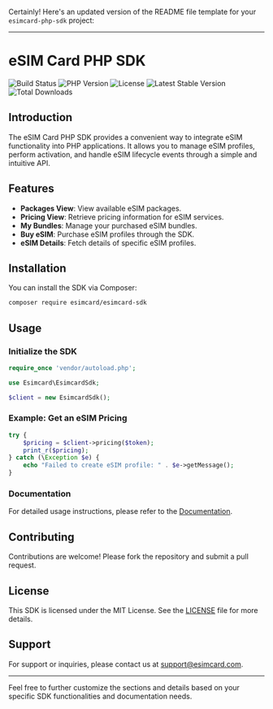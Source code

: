 Certainly! Here's an updated version of the README file template for your `esimcard-php-sdk` project:

---

# eSIM Card PHP SDK

![Build Status](http://img.shields.io/travis/{username}/{repo}.svg?style=flat)
![PHP Version](https://img.shields.io/packagist/php-v/{username}/{repo}.svg)
![License](https://img.shields.io/packagist/l/{username}/{repo}.svg)
![Latest Stable Version](https://img.shields.io/packagist/v/{username}/{repo}.svg)
![Total Downloads](https://img.shields.io/packagist/dt/{username}/{repo}.svg)

## Introduction

The eSIM Card PHP SDK provides a convenient way to integrate eSIM functionality into PHP applications. It allows you to manage eSIM profiles, perform activation, and handle eSIM lifecycle events through a simple and intuitive API.

## Features

- **Packages View**: View available eSIM packages.
- **Pricing View**: Retrieve pricing information for eSIM services.
- **My Bundles**: Manage your purchased eSIM bundles.
- **Buy eSIM**: Purchase eSIM profiles through the SDK.
- **eSIM Details**: Fetch details of specific eSIM profiles.

## Installation

You can install the SDK via Composer:

```bash
composer require esimcard/esimcard-sdk
```

## Usage

### Initialize the SDK

```php
require_once 'vendor/autoload.php';

use Esimcard\EsimcardSdk;

$client = new EsimcardSdk();
```

### Example: Get an eSIM Pricing

```php
try {
    $pricing = $client->pricing($token);
    print_r($pricing);
} catch (\Exception $e) {
    echo "Failed to create eSIM profile: " . $e->getMessage();
}
```

### Documentation

For detailed usage instructions, please refer to the [Documentation](docs/).

## Contributing

Contributions are welcome! Please fork the repository and submit a pull request.

## License

This SDK is licensed under the MIT License. See the [LICENSE](LICENSE) file for more details.

## Support

For support or inquiries, please contact us at support@esimcard.com.

---

Feel free to further customize the sections and details based on your specific SDK functionalities and documentation needs.